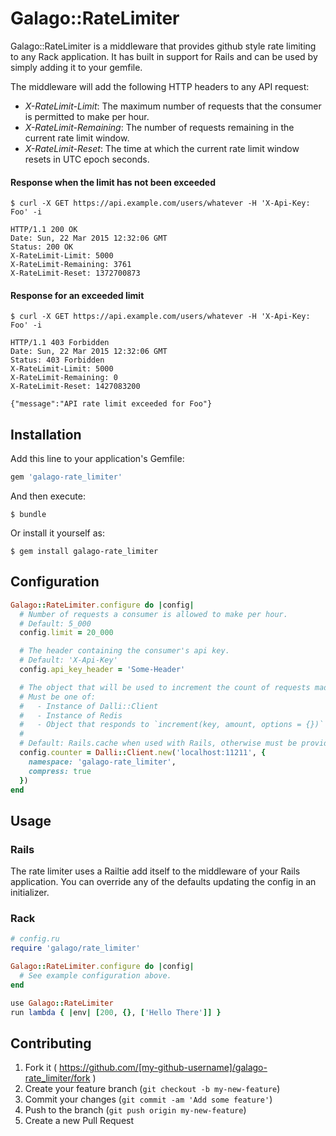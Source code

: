 # Galago::RateLimiter

Galago::RateLimiter is a middleware that provides github style rate limiting to
any Rack application. It has built in support for Rails and can be used by
simply adding it to your gemfile.

The middleware will add the following HTTP headers to any API request:

- *X-RateLimit-Limit*: The maximum number of requests that the consumer is permitted to make per hour.
- *X-RateLimit-Remaining*: The number of requests remaining in the current rate limit window.
- *X-RateLimit-Reset*: The time at which the current rate limit window resets in UTC epoch seconds.

#### Response when the limit has not been exceeded
```
$ curl -X GET https://api.example.com/users/whatever -H 'X-Api-Key: Foo' -i

HTTP/1.1 200 OK
Date: Sun, 22 Mar 2015 12:32:06 GMT
Status: 200 OK
X-RateLimit-Limit: 5000
X-RateLimit-Remaining: 3761
X-RateLimit-Reset: 1372700873
```

#### Response for an exceeded limit
```
$ curl -X GET https://api.example.com/users/whatever -H 'X-Api-Key: Foo' -i

HTTP/1.1 403 Forbidden
Date: Sun, 22 Mar 2015 12:32:06 GMT
Status: 403 Forbidden
X-RateLimit-Limit: 5000
X-RateLimit-Remaining: 0
X-RateLimit-Reset: 1427083200

{"message":"API rate limit exceeded for Foo"}
```


## Installation

Add this line to your application's Gemfile:

```ruby
gem 'galago-rate_limiter'
```

And then execute:

    $ bundle

Or install it yourself as:

    $ gem install galago-rate_limiter

## Configuration
```ruby
Galago::RateLimiter.configure do |config|
  # Number of requests a consumer is allowed to make per hour.
  # Default: 5_000
  config.limit = 20_000

  # The header containing the consumer's api key.
  # Default: 'X-Api-Key'
  config.api_key_header = 'Some-Header'

  # The object that will be used to increment the count of requests made by the consumer.
  # Must be one of:
  #   - Instance of Dalli::Client
  #   - Instance of Redis
  #   - Object that responds to `increment(key, amount, options = {})`
  #
  # Default: Rails.cache when used with Rails, otherwise must be provided.
  config.counter = Dalli::Client.new('localhost:11211', {
    namespace: 'galago-rate_limiter',
    compress: true
  })
end
```

## Usage
### Rails
The rate limiter uses a Railtie add itself to the middleware of your Rails
application. You can override any of the defaults updating the config in an
initializer.

### Rack
```ruby
# config.ru
require 'galago/rate_limiter'

Galago::RateLimiter.configure do |config|
  # See example configuration above.
end

use Galago::RateLimiter
run lambda { |env| [200, {}, ['Hello There']] }
```

## Contributing

1. Fork it ( https://github.com/[my-github-username]/galago-rate_limiter/fork )
2. Create your feature branch (`git checkout -b my-new-feature`)
3. Commit your changes (`git commit -am 'Add some feature'`)
4. Push to the branch (`git push origin my-new-feature`)
5. Create a new Pull Request
